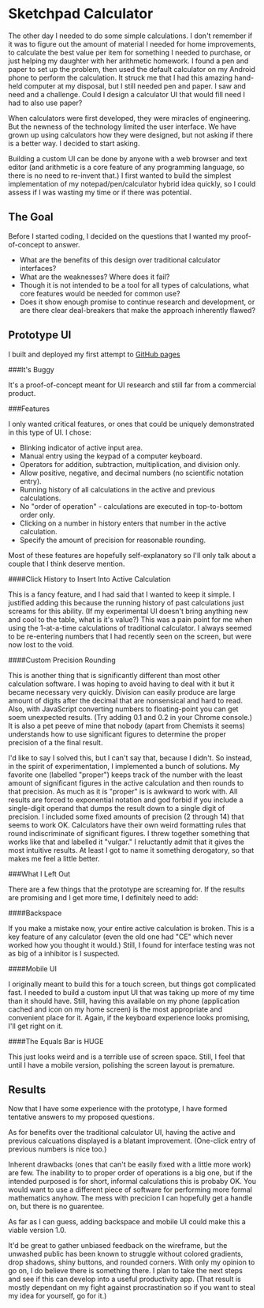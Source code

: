 Sketchpad Calculator
====================

The other day I needed to do some simple calculations. I don't remember if it was to figure out the amount of material I needed for home improvements, to calculate the best value per item for something I needed to purchase, or just helping my daughter with her arithmetic homework. I found a pen and paper to set up the problem, then used the default calculator on my Android phone to perform the calculation. It struck me that I had this amazing hand-held computer at my disposal, but I still needed pen and paper. I saw and need and a challenge. Could I design a calculator UI that would fill need I had to also use paper?

When calculators were first developed, they were miracles of engineering. But the newness of the technology limited the user interface. We have grown up using calculators how they were designed, but not asking if there is a better way. I decided to start asking.

Building a custom UI can be done by anyone with a web browser and text editor (and arithmetic is a core feature of any programming language, so there is no need to re-invent that.) I first wanted to build the simplest implementation of my notepad/pen/calculator hybrid idea quickly, so I could assess if I was wasting my time or if there was potential.

The Goal
--------

Before I started coding, I decided on the questions that I wanted my proof-of-concept to answer.

* What are the benefits of this design over traditional calculator interfaces?
* What are the weaknesses? Where does it fail?
* Though it is not intended to be a tool for all types of calculations, what core features would be needed for common use?
* Does it show enough promise to continue research and development, or are there clear deal-breakers that make the approach inherently flawed?

Prototype UI
------------

I built and deployed my first attempt to [GitHub pages](http://chrisbroski.github.io/sketchpad-calculator/sketchpad-calc.html)

###It's Buggy

It's a proof-of-concept meant for UI research and still far from a commercial product. 

###Features

I only wanted critical features, or ones that could be uniquely demonstrated in this type of UI. I chose:

* Blinking indicator of active input area.
* Manual entry using the keypad of a computer keyboard.
* Operators for addition, subtraction, multiplication, and division only.
* Allow positive, negative, and decimal numbers (no scientific notation entry).
* Running history of all calculations in the active and previous calculations.
* No "order of operation" - calculations are executed in top-to-bottom order only.
* Clicking on a number in history enters that number in the active calculation.
* Specify the amount of precision for reasonable rounding.

Most of these features are hopefully self-explanatory so I'll only talk about a couple that I think deserve mention.

####Click History to Insert Into Active Calculation

This is a fancy feature, and I had said that I wanted to keep it simple. I justified adding this because the running history of past calculations just screams for this ability. (If my experimental UI doesn't bring anything new and cool to the table, what is it's value?) This was a pain point for me when using the 1-at-a-time calculations of traditional calculator. I always seemed to be re-entering numbers that I had recently seen on the screen, but were now lost to the void.

####Custom Precision Rounding

This is another thing that is significantly different than most other calculation software. I was hoping to avoid having to deal with it but it became necessary very quickly. Division can easily produce are large amount of digits after the decimal that are nonsensical and hard to read. Also, with JavaScript converting numbers to floating-point you can get soem unexpected results. (Try adding 0.1 and 0.2 in your Chrome console.) It is also a pet peeve of mine that nobody (apart from Chemists it seems) understands how to use significant figures to determine the proper precision of a the final result.

I'd like to say I solved this, but I can't say that, because I didn't. So instead, in the spirit of experimentation, I implemented a bunch of solutions. My favorite one (labelled "proper") keeps track of the number with the least amount of significant figures in the active calculation and then rounds to that precision. As much as it is "proper" is is awkward to work with. All results are forced to exponential notation and god forbid if you include a single-digit operand that dumps the result down to a single digit of precision. I included some fixed amounts of precision (2 through 14) that seems to work OK. Calculators have their own weird formatting rules that round indiscriminate of significant figures. I threw together something that works like that and labelled it "vulgar." I reluctantly admit that it gives the most intuitive results. At least I got to name it something derogatory, so that makes me feel a little better.

###What I Left Out

There are a few things that the prototype are screaming for. If the results are promising and I get more time, I definitely need to add:

####Backspace

If you make a mistake now, your entire active calculation is broken. This is a key feature of any calculator (even the old one had "CE" which never worked how you thought it would.) Still, I found for interface testing was not as big of a inhibitor is I suspected.

####Mobile UI

I originally meant to build this for a touch screen, but things got complicated fast. I needed to build a custom input UI that was taking up more of my time than it should have. Still, having this available on my phone (application cached and icon on my home screen) is the most appropriate and convenient place for it. Again, if the keyboard experience looks promising, I'll get right on it.

####The Equals Bar is HUGE

This just looks weird and is a terrible use of screen space. Still, I feel that until I have a mobile version, polishing the screen layout is premature.

Results
-------

Now that I have some experience with the prototype, I have formed tentative answers to my proposed questions.

As for benefits over the traditional calculator UI, having the active and previous calcuations displayed is a blatant improvement. (One-click entry of previous numbers is nice too.)

Inherent drawbacks (ones that can't be easily fixed with a little more work) are few. The inability to to proper order of operations is a big one, but if the intended purposed is for short, informal calculations this is probaby OK. You would want to use a different piece of software for performing more formal mathematics anyhow. The mess with precicion I can hopefully get a handle on, but there is no guarentee.

As far as I can guess, adding backspace and mobile UI could make this a viable version 1.0.

It'd be great to gather unbiased feedback on the wireframe, but the unwashed public has been known to struggle without colored gradients, drop shadows, shiny buttons, and rounded corners. With only my opinion to go on, I do believe there is something there. I plan to take the next steps and see if this can develop into a useful productivity app. (That result is mostly dependant on my fight against procrastination so if you want to steal my idea for yourself, go for it.)
